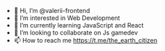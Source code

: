 - 👋 Hi, I’m @valerii-frontend
- 👀 I’m interested in Web Development
- 🌱 I’m currently learning JavaScript and React
- 💞️ I’m looking to collaborate on Js gamedev
- 📫 How to reach me https://t.me/the_earth_citizen

<!---
valerii-frontend/valerii-frontend is a ✨ special ✨ repository because its `README.md` (this file) appears on your GitHub profile.
You can click the Preview link to take a look at your changes.
--->
